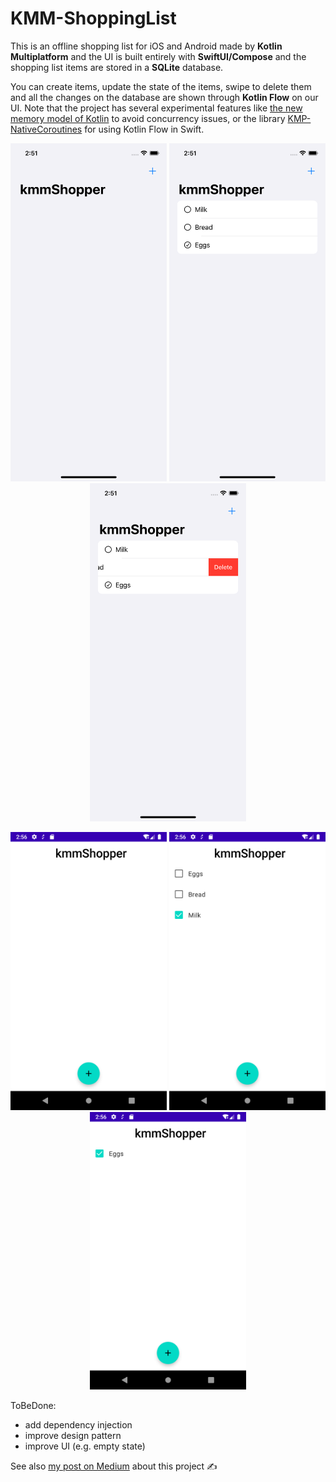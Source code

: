 # KMM-ShoppingList
This is an offline shopping list for iOS and Android made by **Kotlin Multiplatform** and the UI is built entirely with **SwiftUI/Compose** and the shopping list items are stored in a **SQLite** database.

You can create items, update the state of the items, swipe to delete them and all the changes on the database are shown through **Kotlin Flow** on our UI. Note that the project has several experimental features like [the new memory model of Kotlin](https://github.com/JetBrains/kotlin/blob/master/kotlin-native/NEW_MM.md) to avoid concurrency issues, or the library [KMP-NativeCoroutines](https://github.com/rickclephas/KMP-NativeCoroutines) for using Kotlin Flow in Swift. 

<p align="center">
<img src="https://github.com/k-kaan/KMM-ShoppingList/raw/main/screenshots/ios/Simulator%20Screen%20Shot%20-%20iPhone%2013%20-%202022-03-24%20at%2014.51.49.png" width="250">  <img src="https://github.com/k-kaan/KMM-ShoppingList/raw/main/screenshots/ios/Simulator%20Screen%20Shot%20-%20iPhone%2013%20-%202022-03-24%20at%2014.51.22.png" width="250"> <img src="https://github.com/k-kaan/KMM-ShoppingList/raw/main/screenshots/ios/Simulator%20Screen%20Shot%20-%20iPhone%2013%20-%202022-03-24%20at%2014.51.35.png" width="250"> 
</p>
<p align="center">
<img src="https://github.com/k-kaan/KMM-ShoppingList/raw/main/screenshots/android/Screenshot_1648130184.png" width="250"> <img src="https://github.com/k-kaan/KMM-ShoppingList/raw/main/screenshots/android/Screenshot_1648130207.png" width="250"> <img src="https://github.com/k-kaan/KMM-ShoppingList/raw/main/screenshots/android/Screenshot_1648130219.png" width="250"> 
</p>

ToBeDone:
- add dependency injection
- improve design pattern
- improve UI (e.g. empty state) 

See also [my post on Medium](https://kkaan.medium.com/kotlin-multiplatform-a-shopping-list-for-android-ios-including-flow-a383ffa4abb7?source=friends_link&sk=49d55c9240e404443763d1f4ef9b2776) about this project ✍️
